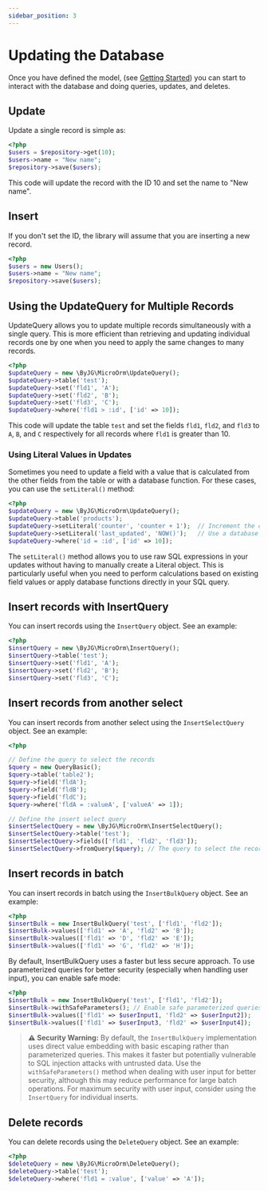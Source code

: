 ```yaml
---
sidebar_position: 3
---
```


# Updating the Database

Once you have defined the model, (see [Getting Started](getting-started-model.md)) you can start to
interact with the database and doing queries, updates, and deletes.

## Update

Update a single record is simple as:

```php
<?php
$users = $repository->get(10);
$users->name = "New name";
$repository->save($users);
```

This code will update the record with the ID 10 and set the name to "New name".

## Insert

If you don't set the ID, the library will assume that you are inserting a new record.

```php
<?php
$users = new Users();
$users->name = "New name";
$repository->save($users);
```

## Using the UpdateQuery for Multiple Records

UpdateQuery allows you to update multiple records simultaneously with a single query. This is more efficient than
retrieving and updating individual records one by one when you need to apply the same changes to many records.

```php
<?php
$updateQuery = new \ByJG\MicroOrm\UpdateQuery();
$updateQuery->table('test');
$updateQuery->set('fld1', 'A');
$updateQuery->set('fld2', 'B');
$updateQuery->set('fld3', 'C');
$updateQuery->where('fld1 > :id', ['id' => 10]);
```

This code will update the table `test` and set the fields `fld1`, `fld2`, and `fld3` to `A`, `B`, and `C`
respectively for all records where `fld1` is greater than 10.

### Using Literal Values in Updates

Sometimes you need to update a field with a value that is calculated from the other fields from the table or with a
database function. For these cases, you can use the `setLiteral()` method:

```php
<?php
$updateQuery = new \ByJG\MicroOrm\UpdateQuery();
$updateQuery->table('products');
$updateQuery->setLiteral('counter', 'counter + 1');  // Increment the counter field by referencing its current value
$updateQuery->setLiteral('last_updated', 'NOW()');   // Use a database function to set current timestamp
$updateQuery->where('id = :id', ['id' => 10]);
```

The `setLiteral()` method allows you to use raw SQL expressions in your updates without having to manually create a
Literal object. This is particularly useful when you need to perform calculations based on existing field values or
apply database functions directly in your SQL query.

## Insert records with InsertQuery

You can insert records using the `InsertQuery` object. See an example:

```php
<?php
$insertQuery = new \ByJG\MicroOrm\InsertQuery();
$insertQuery->table('test');
$insertQuery->set('fld1', 'A');
$insertQuery->set('fld2', 'B');
$insertQuery->set('fld3', 'C');
```

## Insert records from another select

You can insert records from another select using the `InsertSelectQuery` object. See an example:

```php
<?php

// Define the query to select the records
$query = new QueryBasic();
$query->table('table2');
$query->field('fldA');
$query->field('fldB');
$query->field('fldC');
$query->where('fldA = :valueA', ['valueA' => 1]);

// Define the insert select query
$insertSelectQuery = new \ByJG\MicroOrm\InsertSelectQuery();
$insertSelectQuery->table('test');
$insertSelectQuery->fields(['fld1', 'fld2', 'fld3']);
$insertSelectQuery->fromQuery($query); // The query to select the records
```

## Insert records in batch

You can insert records in batch using the `InsertBulkQuery` object. See an example:

```php
<?php
$insertBulk = new InsertBulkQuery('test', ['fld1', 'fld2']);
$insertBulk->values(['fld1' => 'A', 'fld2' => 'B']);
$insertBulk->values(['fld1' => 'D', 'fld2' => 'E']);
$insertBulk->values(['fld1' => 'G', 'fld2' => 'H']);
```

By default, InsertBulkQuery uses a faster but less secure approach. To use parameterized queries for
better security (especially when handling user input), you can enable safe mode:

```php
<?php
$insertBulk = new InsertBulkQuery('test', ['fld1', 'fld2']);
$insertBulk->withSafeParameters(); // Enable safe parameterized queries
$insertBulk->values(['fld1' => $userInput1, 'fld2' => $userInput2]);
$insertBulk->values(['fld1' => $userInput3, 'fld2' => $userInput4]);
```

> **⚠️ Security Warning:** By default, the `InsertBulkQuery` implementation uses direct value embedding with
> basic escaping rather than parameterized queries. This makes it faster but potentially vulnerable to
> SQL injection attacks with untrusted data. Use the `withSafeParameters()` method when dealing with
> user input for better security, although this may reduce performance for large batch operations.
> For maximum security with user input, consider using the `InsertQuery` for individual inserts.

## Delete records

You can delete records using the `DeleteQuery` object. See an example:

```php
<?php
$deleteQuery = new \ByJG\MicroOrm\DeleteQuery();
$deleteQuery->table('test');
$deleteQuery->where('fld1 = :value', ['value' => 'A']);
```